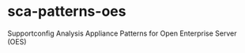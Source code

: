 sca-patterns-oes
================

Supportconfig Analysis Appliance Patterns for Open Enterprise Server (OES)
